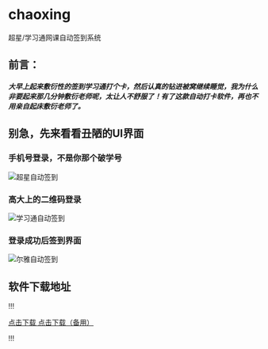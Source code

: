 # chaoxing
超星/学习通网课自动签到系统

## 前言：
##### 大早上起来敷衍性的签到学习通打个卡，然后认真的钻进被窝继续睡觉，我为什么非要起来那几分钟敷衍老师呢，太让人不舒服了！有了这款自动打卡软件，再也不用亲自起床敷衍老师了。
## 别急，先来看看丑陋的UI界面
### 手机号登录，不是你那个破学号
![超星自动签到][1]
### 高大上的二维码登录
![学习通自动签到][2]
### 登录成功后签到界面
![尔雅自动签到][3]
## 软件下载地址
!!!
<p>
<a id="download_link" class="download" href="http://d0.ananas.chaoxing.com/download/89b87ee016b516686ac486060e2f240b" rel="external" target="_blank" title="超星尔雅学习通自动签到软件">  
<span><i class="iconfont icon-download"></i>点击下载</span>
</a>
<a id="download_link" class="download" href="https://www.lanzous.com/ib1vvba
" rel="external" target="_blank" title="超星尔雅学习通自动签到软件">  
<span><i class="iconfont icon-download"></i>点击下载（备用）</span>
</a>
</p>
!!!

  [1]: https://cdn.jsdelivr.net/gh/githubimg/www.vvhan.com/usr/uploads/2020/03/2408852325.png
  [2]: https://cdn.jsdelivr.net/gh/githubimg/www.vvhan.com/usr/uploads/2020/03/861352866.png
  [3]: https://cdn.jsdelivr.net/gh/githubimg/www.vvhan.com/usr/uploads/2020/03/1768591675.png
